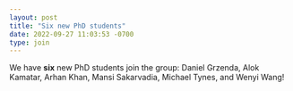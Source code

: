 ```yaml
---
layout: post
title: "Six new PhD students"
date: 2022-09-27 11:03:53 -0700
type: join
---
```


We have **six** new PhD students join the group: 
Daniel Grzenda, 
Alok Kamatar,
Arhan Khan,
Mansi Sakarvadia,
Michael Tynes, and
Wenyi Wang!